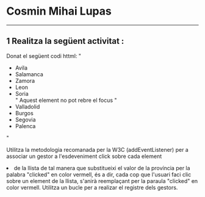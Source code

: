 # Cosmin Mihai Lupas
---------------------------------------------------------
## 1 Realitza la següent activitat : 
Donat el següent codi httml:
"<ul>
  <li id="1">Avila</li>
  <li id="2">Salamanca</li>
  <li id="3">Zamora</li>
  <li id="4">Leon</li>
  <li id="5">Soria</li>"
Aquest element no pot rebre el focus   
  "<li id="6">Valladolid</li>
  <li id="7">Burgos</li>
  <li id="8">Segovia</li>
  <li id="9">Palenca</li>
</ul>"

Utilitza la metodologia recomanada per la W3C (addEventListener) per a associar un gestor a l'esdeveniment click sobre cada element <li> de la llista de tal manera que substitueixi el valor de la província per la palabra "clicked" en color vermell, és a dir, cada cop que l'usuari faci clic sobre un element de la llista, s'anirà reemplaçant per la paraula "clicked" en color vermell. Utilitza un bucle per a realizar el registre dels gestors.
